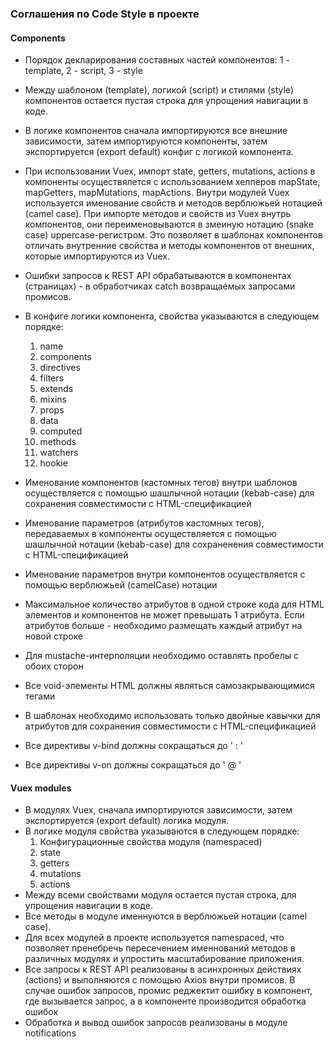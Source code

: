 ### Соглашения по Code Style в проекте

#### Components

* Порядок декларирования составных частей компонентов: 1 - template, 2 - script, 3 - style
* Между шаблоном (template), логикой (script) и стилями (style) компонентов остается пустая строка для упрощения навигации в коде.
* В логике компонентов сначала импортируются все внешние зависимости, затем импортируются компоненты, затем экспортируется (export default) конфиг с логикой компонента.
* При использовании Vuex, импорт state, getters, mutations, actions в компоненты осуществялется с использованием хелперов mapState, mapGetters, mapMutations, mapActions. Внутри модулей Vuex используется именование свойств и методов верблюжьей нотацией (camel case). При импорте методов и свойств из Vuex внутрь компонентов, они переименовываются в змеиную нотацию (snake case) uppercase-регистром. Это позволяет в шаблонах компонентов отличать внутренние свойства и методы  компонентов от внешних, которые импортируются из Vuex.
* Ошибки запросов к REST API обрабатываются в компонентах (страницах) - в обработчиках catch возвращаемых запросами 
промисов.

* В конфиге логики компонента, свойства указываются в следующем порядке:
  1. name
  2. components
  3. directives
  4. filters
  5. extends
  6. mixins
  7. props
  8. data
  9. computed
  10. methods
  11. watchers
  12. hookie
* Именование компонентов (кастомных тегов) внутри шаблонов осуществляется с помощью шашлычной нотации (kebab-case) 
для сохранения совместимости с HTML-спецификацией
* Именование параметров (атрибутов кастомных тегов), передаваемых в компоненты осуществляется с помощью шашлычной 
нотации (kebab-case) для сохраненения совместимости с HTML-спецификацией
* Именование параметров внутри компонентов осуществляется с помощью верблюжьей (camelCase) нотации
* Максимальное количество атрибутов в одной строке кода для HTML элементов и компонентов не может превышать 1 
атрибута. Если атрибутов больше - необходимо размещать каждый атрибут на новой строке
* Для mustache-интерполяции необходимо оставлять пробелы с обоих сторон
* Все void-элементы HTML должны являться самозакрывающимися тегами
* В шаблонах необходимо использовать только двойные кавычки для атрибутов для сохранения совместимости с HTML-спецификацией
* Все директивы v-bind должны сокращаться до ' : '
* Все директивы v-on должны сокращаться до ' @ '


#### Vuex modules

* В модулях Vuex, сначала импортируются зависимости, затем экспортируется (export default) логика модуля.
* В логике модуля свойства указываются в следующем порядке:
  1. Конфигурационные свойства модуля (namespaced)
  2. state
  3. getters
  4. mutations
  5. actions
* Между всеми свойствами модуля остается пустая строка, для упрощения навигации в коде.
* Все методы в модуле именнуются в верблюжьей нотации (camel case).
* Для всех модулей в проекте используется namespaced, что позволяет пренебречь пересечением именнований методов в различных модулях и упростить масштабирование приложения.
* Все запросы к REST API реализованы в асинхронных действиях (actions) и выполняются с помощью Axios внутри промисов. В случае ошибок запросов, промис реджектит ошибку в компонент, где вызывается запрос, а в компоненте производится обработка ошибок
* Обработка и вывод ошибок запросов реализованы в модуле notifications
